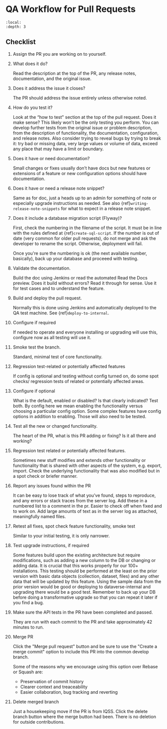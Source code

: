 # QA Workflow for Pull Requests

```{contents} Contents:
:local: 
:depth: 3
```
## Checklist

1. Assign the PR you are working on to yourself.

1. What does it do?

    Read the description at the top of the PR, any release notes, documentation, and the original issue.

1. Does it address the issue it closes? 

    The PR should address the issue entirely unless otherwise noted.

1. How do you test it?
    
    Look at the “how to test" section at the top of the pull request. Does it make sense? This likely won’t be the only testing you perform. You can develop further tests from the original issue or problem description, from the description of functionality, the documentation, configuration, and release notes. Also consider trying to reveal bugs by trying to break it: try bad or missing data, very large values or volume of data, exceed any place that may have a limit or boundary.

1. Does it have or need documentation?

    Small changes or fixes usually don’t have docs but new features or extensions of a feature or new configuration options should have documentation.

1. Does it have or need a release note snippet?

    Same as for doc, just a heads up to an admin for something of note or especially upgrade instructions as needed. See also {ref}`writing-release-note-snippets` for what to expect in a release note snippet.

1. Does it include a database migration script (Flyway)?
    
    First, check the numbering in the filename of the script. It must be in line with the rules defined at {ref}`create-sql-script`. If the number is out of date (very common for older pull requests), do not merge and ask the developer to rename the script. Otherwise, deployment will fail.

    Once you're sure the numbering is ok (the next available number, basically), back up your database and proceeed with testing.

1. Validate the documentation.

    Build the doc using Jenkins or read the automated Read the Docs preview. Does it build without errors?
    Read it through for sense.
    Use it for test cases and to understand the feature.

1. Build and deploy the pull request.

    Normally this is done using Jenkins and automatically deployed to the QA test machine. See {ref}`deploy-to-internal`.

1. Configure if required

    If needed to operate and everyone installing or upgrading will use this, configure now as all testing will use it.

1. Smoke test the branch.
    
    Standard, minimal test of core functionality.

1. Regression test-related or potentially affected features

    If config is optional and testing without config turned on, do some spot checks/ regression tests of related or potentially affected areas. 

1. Configure if optional

    What is the default, enabled or disabled? Is that clearly indicated? Test both.
    By config here we mean enabling the functionality versus choosing a particular config option. Some complex features have config options in addition to enabling. Those will also need to be tested.

1. Test all the new or changed functionality.

    The heart of the PR, what is this PR adding or fixing? Is it all there and working?

1. Regression test related or potentially affected features.
    
    Sometimes new stuff modifies and extends other functionality or functionality that is shared with other aspects of the system, e.g. export, import. Check the underlying functionality that was also modified but in a spot check or briefer manner.

1. Report any issues found within the PR

    It can be easy to lose track of what you’ve found, steps to reproduce, and any errors or stack traces from the server log. Add these in a numbered list to a comment in the pr. Easier to check off when fixed and to work on. Add large amounts of text as in the server log as attached, meaningfully named files.

1. Retest all fixes, spot check feature functionality, smoke test
    
    Similar to your initial testing, it is only narrower.

1. Test upgrade instructions, if required

    Some features build upon the existing architecture but require modifications, such as adding a new column to the DB or changing or adding data. It is crucial that this works properly for our 100+ installations. This testing should be performed at the least on the prior version with basic data objects (collection, dataset, files) and any other data that will be updated by this feature. Using the sample data from the prior version would be good or deploying to dataverse-internal and upgrading there would be a good test. Remember to back up your DB before doing a transformative upgrade so that you can repeat it later if you find a bug.

1. Make sure the API tests in the PR have been completed and passed.
   
    They are run with each commit to the PR and take approximately 42 minutes to run.

1. Merge PR
    
    Click the "Merge pull request" button and be sure to use the "Create a merge commit" option to include this PR into the common develop branch.

    Some of the reasons why we encourage using this option over Rebase or Squash are:

    - Preservation of commit history
    - Clearer context and treaceability
    - Easier collaboration, bug tracking and reverting

1. Delete merged branch
    
    Just a housekeeping move if the PR is from IQSS. Click the delete branch button where the merge button had been. There is no deletion for outside contributions.

